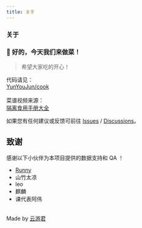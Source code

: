 ```yaml
---
title: 关于
---
```


<div class="text-center">
  <h3>关于</h3>
</div>

### **🍜 好的，今天我们来做菜！**

> 希望大家吃的开心！

<div class="inline-flex justify-center items-center">
代码请见：<a class="inline-flex items-center justify-center" href="https://github.com/YunYouJun/cook" target="_blank">
<div m="r-1" inline-flex i-ri-github-line />YunYouJun/cook</a>
</div>

<br />

<div class="inline-flex justify-center items-center">
菜谱视频来源：
<a class="inline-flex items-center text-sm text-blue-600 dark:text-blue-400" href="https://docs.qq.com/sheet/DZUpJS0tQZm1YYWlt" target="_blank">
  <div m="r-1" inline-flex i-ri-bilibili-line></div>
  <span class="inline-flex">隔离食用手册大全</span>
</a>
</div>

如果您有任何建议或反馈可前往 [Issues](https://github.com/YunYouJun/cook/issues) / [Discussions](https://github.com/YunYouJun/cook/issues)。

## **致谢**

感谢以下小伙伴为本项目提供的数据支持和 QA ！

- [Runny](https://weibo.com/runny)
- 山竹太凉
- leo
- 麒麟
- 课代表阿伟

<br />

<div class="flex justify-center items-center">
Made by
<a m="l-2" class="inline-flex" href="https://www.yunyoujun.cn" target="_blank">云游君</a>
</div>
